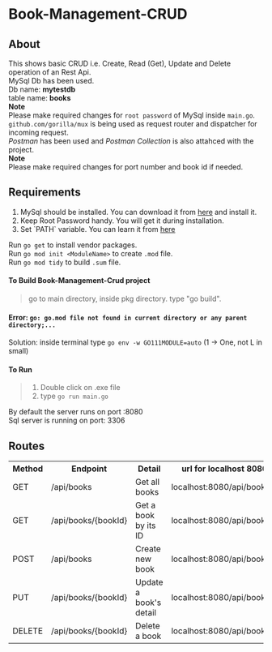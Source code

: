 # Book-Management-CRUD

## About
This shows basic CRUD i.e. Create, Read (Get), Update and Delete operation of an Rest Api.
<br>MySql Db has been used.
<br>Db name: **mytestdb**
<br>table name: **books**
<br>**Note**
<br>Please make required changes for `root password` of MySql inside `main.go`.
<br>`github.com/gorilla/mux` is being used as request router and dispatcher for incoming request.
<br>*Postman* has been used and *Postman Collection* is also attahced with the project.
<br>**Note**
<br>Please make required changes for port number and book id if needed.

## Requirements
<ol>
    <li>MySql should be installed. You can download it from <a href="https://dev.mysql.com/downloads/installer/">here</a> and install it.</li>
    <li>Keep Root Password handy. You will get it during installation.</li>
    <li>Set `PATH` variable. You can learn it from <a href="https://www.tutorialspoint.com/adding-mysql-to-windows-path">here</a></li>
</ol>

Run `go get` to install vendor packages.
<br>
Run `go mod init <ModuleName>` to create `.mod` file.
<br>
Run `go mod tidy` to build `.sum` file.
<br>
#### To Build Book-Management-Crud project
> go to main directory, inside pkg directory.
> type "go build".

#### Error: `go: go.mod file not found in current directory or any parent directory;...`
Solution: inside terminal type `go env -w GO111MODULE=auto` (1 -> One, not L in small)

#### To Run 
> 1. Double click on .exe file
> 2. type `go run main.go`

By default the server runs on port :8080
<br>Sql server is running on port: 3306

## Routes
<table>
    <tr>
        <th>Method</th>
        <th>Endpoint</th>
        <th>Detail</th>
        <th>url for localhost 8080</th>
    </tr>
    <tr>
        <td>GET</td>
        <td>/api/books</td>
        <td>Get all books</td>
        <td>localhost:8080/api/books</td>
    </tr>
    <tr>
        <td>GET</td>
        <td>/api/books/{bookId}</td>
        <td>Get a book by its ID</td>
        <td>localhost:8080/api/books/1</td>
    </tr>
    <tr>
        <td>POST</td>
        <td>/api/books</td>
        <td>Create new book</td>
        <td>localhost:8080/api/books</td>
    </tr>
    <tr>
        <td>PUT</td>
        <td>/api/books/{bookId}</td>
        <td>Update a book's detail</td>
        <td>localhost:8080/api/books/1</td>
    </tr>
    <tr>
        <td>DELETE</td>
        <td>/api/books/{bookId}</td>
        <td>Delete a book</td>
        <td>localhost:8080/api/books/1</td>
    </tr>
</table>